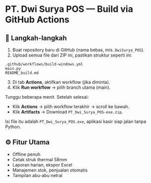 
# PT. Dwi Surya POS — Build via GitHub Actions

## 🧩 Langkah-langkah
1. Buat repository baru di GitHub (nama bebas, mis. `DwiSurya_POS`).
2. Upload semua file dari ZIP ini, pastikan struktur seperti ini:

```
.github/workflows/build-windows.yml
main.py
README_build.md
```

3. Di tab **Actions**, aktifkan workflow (jika diminta).
4. Klik **Run workflow** → pilih branch utama (main).

Tunggu beberapa menit. Setelah selesai:
- Klik **Actions** → pilih workflow terakhir → scroll ke bawah.
- Klik **Artifacts** → Download `PT_Dwi_Surya_POS-exe.zip`.

Isi file itu adalah `PT_Dwi_Surya_POS.exe`, aplikasi kasir siap jalan tanpa Python.

## ⚙️ Fitur Utama
- Offline penuh
- Cetak struk thermal 58mm
- Laporan harian, ekspor Excel
- Manajemen stok, penjualan otomatis
- Tampilan abu-abu netral
